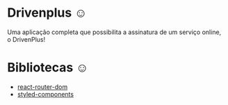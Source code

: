 # Drivenplus ☺
Uma aplicação completa que possibilita a assinatura de um serviço online, o DrivenPlus!
# Bibliotecas ☺

- [react-router-dom](https://www.npmjs.com/package/react-router-dom)
- [styled-components](https://styled-components.com/)